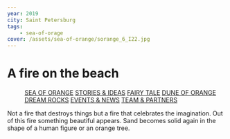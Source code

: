 ```yaml
---
year: 2019
city: Saint Petersburg
tags:
    - sea-of-orage
cover: /assets/sea-of-orange/sorange_6_I22.jpg
---
```


# A fire on the beach

<Menu>
<a href="/sea-of-orange">SEA OF ORANGE</a>
<a href="/sea-of-orange/stories-and-ideas">STORIES & IDEAS</a>
<a href="/sea-of-orange/fairytale">FAIRY TALE</a>
<a href="/sea-of-orange/dune-of-orange">DUNE OF ORANGE</a>
<a href="/sea-of-orange/dreamrocks">DREAM ROCKS</a>
<a href="/sea-of-orange/events-and-news">EVENTS & NEWS</a>
<a href="/sea-of-orange/team-and-partners">TEAM & PARTNERS</a>
</Menu>

Not a fire that destroys things but a fire that celebrates the imagination. Out of this fire something beautiful appears. Sand becomes solid again in the shape of a human figure or an orange tree.
